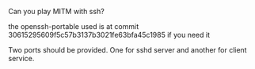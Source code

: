 Can you play MITM with ssh?

the openssh-portable used is at commit 30615295609f5c57b3137b3021fe63bfa45c1985 if you need it

Two ports should be provided. One for sshd server and another for client service.
